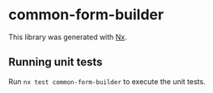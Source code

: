 # common-form-builder

This library was generated with [Nx](https://nx.dev).

## Running unit tests

Run `nx test common-form-builder` to execute the unit tests.

